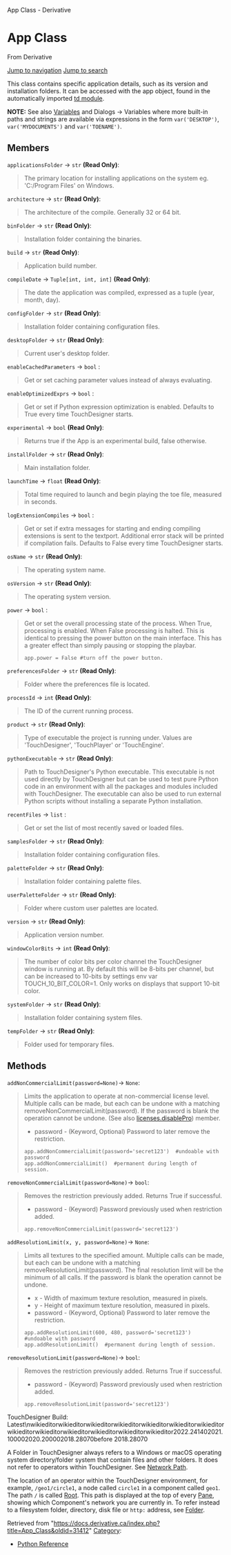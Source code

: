 

App Class - Derivative

























# App Class

From Derivative



[Jump to navigation](#mw-head)
[Jump to search](#searchInput)

This class contains specific application details, such as its version and installation folders. It can be accessed with the app object, found in the automatically imported [td module](Td_Module.html "Td Module").

**NOTE:** See also [Variables](Variables.html "Variables") and Dialogs -> Variables where more built-in paths and strings are available via expressions in the form `var('DESKTOP')`, `var('MYDOCUMENTS')` and `var('TOENAME')`.

  


## Members

`applicationsFolder` → `str` **(Read Only)**:

> The primary location for installing applications on the system eg. 'C:/Program Files' on Windows.

`architecture` → `str` **(Read Only)**:

> The architecture of the compile. Generally 32 or 64 bit.

`binFolder` → `str` **(Read Only)**:

> Installation folder containing the binaries.

`build` → `str` **(Read Only)**:

> Application build number.

`compileDate` → `Tuple[int, int, int]` **(Read Only)**:

> The date the application was compiled, expressed as a tuple (year, month, day).

`configFolder` → `str` **(Read Only)**:

> Installation folder containing configuration files.

`desktopFolder` → `str` **(Read Only)**:

> Current user's desktop folder.

`enableCachedParameters` → `bool` :

> Get or set caching parameter values instead of always evaluating.

`enableOptimizedExprs` → `bool` :

> Get or set if Python expression optimization is enabled. Defaults to True every time TouchDesigner starts.

`experimental` → `bool` **(Read Only)**:

> Returns true if the App is an experimental build, false otherwise.

`installFolder` → `str` **(Read Only)**:

> Main installation folder.

`launchTime` → `float` **(Read Only)**:

> Total time required to launch and begin playing the toe file, measured in seconds.

`logExtensionCompiles` → `bool` :

> Get or set if extra messages for starting and ending compiling extensions is sent to the textport. Additional error stack will be printed if compilation fails. Defaults to False every time TouchDesigner starts.

`osName` → `str` **(Read Only)**:

> The operating system name.

`osVersion` → `str` **(Read Only)**:

> The operating system version.

`power` → `bool` :

> Get or set the overall processing state of the process. When True, processing is enabled. When False processing is halted. This is identical to pressing the power button on the main interface. This has a greater effect than simply pausing or stopping the playbar.
> 
> ```
> app.power = False #turn off the power button.
> 
> ```

`preferencesFolder` → `str` **(Read Only)**:

> Folder where the preferences file is located.

`processId` → `int` **(Read Only)**:

> The ID of the current running process.

`product` → `str` **(Read Only)**:

> Type of executable the project is running under. Values are 'TouchDesigner', 'TouchPlayer' or 'TouchEngine'.

`pythonExecutable` → `str` **(Read Only)**:

> Path to TouchDesigner's Python executable. This executable is not used directly by TouchDesigner but can be used to test pure Python code in an environment with all the packages and modules included with TouchDesigner. The executable can also be used to run external Python scripts without installing a separate Python installation.

`recentFiles` → `list` :

> Get or set the list of most recently saved or loaded files.

`samplesFolder` → `str` **(Read Only)**:

> Installation folder containing configuration files.

`paletteFolder` → `str` **(Read Only)**:

> Installation folder containing palette files.

`userPaletteFolder` → `str` **(Read Only)**:

> Folder where custom user palettes are located.

`version` → `str` **(Read Only)**:

> Application version number.

`windowColorBits` → `int` **(Read Only)**:

> The number of color bits per color channel the TouchDesigner window is running at. By default this will be 8-bits per channel, but can be increased to 10-bits by settings env var TOUCH\_10\_BIT\_COLOR=1. Only works on displays that support 10-bit color.

`systemFolder` → `str` **(Read Only)**:

> Installation folder containing system files.

`tempFolder` → `str` **(Read Only)**:

> Folder used for temporary files.

## Methods

`addNonCommercialLimit(password=None)`→ `None`:

> Limits the application to operate at non-commercial license level. Multiple calls can be made, but each can be undone with a matching removeNonCommercialLimit(password). If the password is blank the operation cannot be undone. (See also [licenses.disablePro](Licenses_Class.html "Licenses Class")) member.
> 
> * password - (Keyword, Optional) Password to later remove the restriction.
> 
> ```
> app.addNonCommercialLimit(password='secret123')  #undoable with password
> app.addNonCommercialLimit()  #permanent during length of session.
> 
> ```

`removeNonCommercialLimit(password=None)`→ `bool`:

> Removes the restriction previously added. Returns True if successful.
> 
> * password - (Keyword) Password previously used when restriction added.
> 
> ```
> app.removeNonCommercialLimit(password='secret123')
> 
> ```

`addResolutionLimit(x, y, password=None)`→ `None`:

> Limits all textures to the specified amount. Multiple calls can be made, but each can be undone with a matching removeResolutionLimit(password). The final resolution limit will be the minimum of all calls. If the password is blank the operation cannot be undone.
> 
> * x - Width of maximum texture resolution, measured in pixels.
> * y - Height of maximum texture resolution, measured in pixels.
> * password - (Keyword, Optional) Password to later remove the restriction.
> 
> ```
> app.addResolutionLimit(600, 480, password='secret123')  #undoable with password
> app.addResolutionLimit()  #permanent during length of session.
> 
> ```

`removeResolutionLimit(password=None)`→ `bool`:

> Removes the restriction previously added. Returns True if successful.
> 
> * password - (Keyword) Password previously used when restriction added.
> 
> ```
> app.removeResolutionLimit(password='secret123')
> 
> ```

TouchDesigner Build: Latest\nwikieditorwikieditorwikieditorwikieditorwikieditorwikieditorwikieditorwikieditorwikieditorwikieditorwikieditorwikieditorwikieditor2022.241402021.100002020.200002018.28070before 2018.28070

A Folder in TouchDesigner always refers to a Windows or macOS operating system directory/folder system that contain files and other folders. It does not refer to operators within TouchDesigner. See [Network Path](Network_Path.html "Network Path").


The location of an operator within the TouchDesigner environment, for example, `/geo1/circle1`, a node called `circle1` in a component called `geo1`. The path `/` is called [Root](Root.html "Root"). This path is displayed at the top of every [Pane](Pane.html "Pane"), showing which Component's network you are currently in. To refer instead to a filesystem folder, directory, disk file or `http:` address, see [Folder](Folder.html "Folder").







Retrieved from "<https://docs.derivative.ca/index.php?title=App_Class&oldid=31412>"
[Category](Special_Categories.html "Special:Categories"):

* [Python Reference](Category_Python_Reference.html "Category:Python Reference")